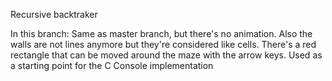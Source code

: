 Recursive backtraker

In this branch: Same as master branch, but there's no animation. Also the walls are not lines anymore but they're considered like cells. There's a red rectangle that can be moved around the maze with the arrow keys. Used as a starting point for the C Console implementation
